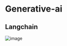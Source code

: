 # Generative-ai
## Langchain
 
![image](https://github.com/user-attachments/assets/22df49b2-3e5f-4cfd-8153-5508931c67de)
